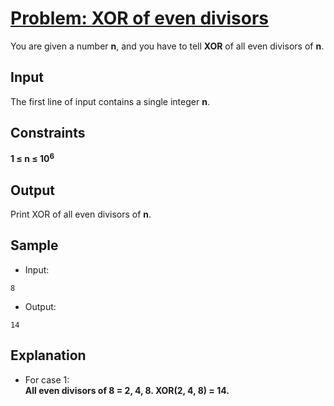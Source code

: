 # [Problem: XOR of even divisors](https://my.newtonschool.co/playground/code/1eaiu9onn29m)

You are given a number **n**, and you have to tell **XOR** of all even divisors of **n**.

## Input

The first line of input contains a single integer **n**.

## Constraints

**1 ≤ n ≤ 10<sup>6<sup>**

## Output

Print XOR of all even divisors of **n**.

## Sample

- Input:
```
8
```

- Output:
```
14
```

## Explanation

- For case 1: <br> **All even divisors of 8 = 2, 4, 8.
XOR(2, 4, 8) = 14.**
